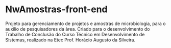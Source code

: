 # NwAmostras-front-end
Projeto para gerenciamento de projetos e amostras de microbiologia, para o auxílio de pesquisadores da àrea.
Criado para o desenvolvimento do Trabalho de Conclusão do Curso Técnico em Desenvolvimento de Sistemas, realizado na Etec Prof. Horácio Augusto da Silveira.
